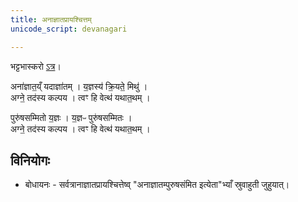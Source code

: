 ```yaml
---
title: अनाज्ञातप्रायश्चित्तम्
unicode_script: devanagari

---
```


भट्टभास्करो [ऽत्र](https://archive.org/stream/taittiriya/taittiriya_brahmana_bhaskara_03_1-7#page/n393/mode/2up)।

अना॑ज्ञात॒य्ँ यदाज्ञा॑तम् । य॒ज्ञस्य॑ क्रि॒यते॒ मिथु॑ ।  
अग्ने॒ तद॑स्य कल्पय । त्वꣳ हि वेत्थ॑ यथात॒थम् ।

पुरु॑षसम्मितो य॒ज्ञः । य॒ज्ञᳶ पुरु॑षसम्मितः ।  
अग्ने॒ तद॑स्य कल्पय । त्वꣳ हि वेत्थ॑ यथात॒थम् ।

## विनियोगः
- बोधायनः - सर्वत्रानाज्ञातप्रायश्चित्तेष्व् "अनाज्ञातम्पुरुषसंमित इत्येता"भ्याँ स्रुवाहुती जुहुयात्।